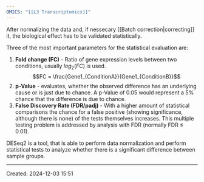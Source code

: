 ```yaml
---
OMICS: "[[L3 Transcriptomics]]"
---
```

After normalizing the data and, if nessecary [[Batch correction|correcting]] it, the biological effect has to be validated statistically.

Three of the most important parameters for the statistical evaluation are:
1. **Fold change (FC)** - Ratio of gene expression levels between two conditions, usually $log_{2}(FC)$ is used.
   $$FC = \frac{Gene1_{ConditionA}}{Gene1_{ConditionB}}$$
2. **p-Value** - evaluates, whether the observed difference has an underlying cause or is just due to chance. A p-Value of 0.05 would represent a 5% chance that the difference is due to chance.
3. **False Discovery Rate (FDR/padj)** - With a higher amount of statistical comparisons the chance for a false positive (showing significance, although there is none) of the tests themselves increases. This multiple testing problem is addressed by analysis with FDR (normally FDR $\leq$ 0.01).

DESeq2 is a tool, that is able to perform data normalization and perform statistical tests to analyze whether there is a significant difference between sample groups.

---
Created: 2024-12-03 15:51